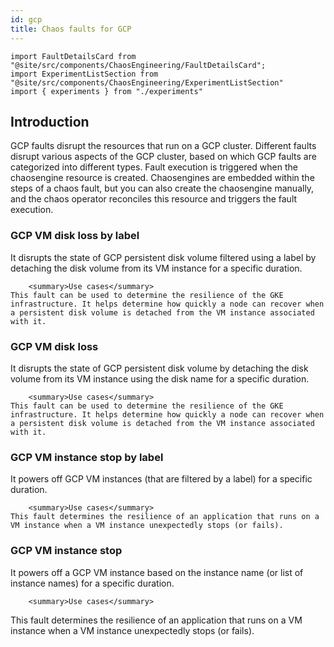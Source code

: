 ```yaml
---
id: gcp
title: Chaos faults for GCP
---
```


<!-- Import statement for Custom Components -->


```
import FaultDetailsCard from "@site/src/components/ChaosEngineering/FaultDetailsCard";
import ExperimentListSection from "@site/src/components/ChaosEngineering/ExperimentListSection"
import { experiments } from "./experiments"
```


<!-- Heading Description -->

## Introduction

GCP faults disrupt the resources that run on a GCP cluster. Different faults disrupt various aspects of the GCP cluster, based on which GCP faults are categorized into different types.
Fault execution is triggered when the chaosengine resource is created. Chaosengines are embedded within the steps of a chaos fault, but you can also create the chaosengine manually, and the chaos operator reconciles this resource and triggers the fault execution.

<!-- Experiment List and Search Bar (every experiment added below, need to be added in this file also) -->

<ExperimentListSection experiments={experiments} />

<!-- Code for Fault Card starts from here -->

<FaultDetailsCard category="gcp">

### GCP VM disk loss by label

<!-- Need above heading in markdown ### for it to populate right navigation bar and generate links -->

It disrupts the state of GCP persistent disk volume filtered using a label by detaching the disk volume from its VM instance for a specific duration.

<!-- <accordion color='green'/> has same usage as details but green in color -->

<accordion color="green">
    
		<summary>Use cases</summary>
    This fault can be used to determine the resilience of the GKE infrastructure. It helps determine how quickly a node can recover when a persistent disk volume is detached from the VM instance associated with it.
</accordion>

<!-- ensure to enclose all markdown inside the <FaultDetailsCard/> tag-->

</FaultDetailsCard>

<!-- Code for Fault Card ends here -->

<!-- Code for Fault Card starts from here -->

<FaultDetailsCard category="gcp">

### GCP VM disk loss

<!-- Need above heading in markdown ### for it to populate right navigation bar and generate links -->

It disrupts the state of GCP persistent disk volume by detaching the disk volume from its VM instance using the disk name for a specific duration.

<!-- <accordion color='green'/> has same usage as details but green in color -->

<accordion color="green">
    
		<summary>Use cases</summary>
    This fault can be used to determine the resilience of the GKE infrastructure. It helps determine how quickly a node can recover when a persistent disk volume is detached from the VM instance associated with it.
</accordion>

<!-- ensure to enclose all markdown inside the <FaultDetailsCard/> tag-->

</FaultDetailsCard>

<!-- Code for Fault Card ends here -->

<FaultDetailsCard category="gcp">

### GCP VM instance stop by label

<!-- Need above heading in markdown ### for it to populate right navigation bar and generate links -->

It powers off GCP VM instances (that are filtered by a label) for a specific duration.

<!-- <accordion color='green'/> has same usage as details but green in color -->

<accordion color="green">
    
		<summary>Use cases</summary>
    This fault determines the resilience of an application that runs on a VM instance when a VM instance unexpectedly stops (or fails).
</accordion>

<!-- ensure to enclose all markdown inside the <FaultDetailsCard/> tag-->

</FaultDetailsCard>

<!-- Code for Fault Card ends here -->

<FaultDetailsCard category="gcp">

### GCP VM instance stop

<!-- Need above heading in markdown ### for it to populate right navigation bar and generate links -->

It powers off a GCP VM instance based on the instance name (or list of instance names) for a specific duration.

<!-- <accordion color='green'/> has same usage as details but green in color -->

<accordion color="green">
    
		<summary>Use cases</summary>
This fault determines the resilience of an application that runs on a VM instance when a VM instance unexpectedly stops (or fails).
</accordion>

<!-- ensure to enclose all markdown inside the <FaultDetailsCard/> tag-->

</FaultDetailsCard>

<!-- Code for Fault Card ends here -->
